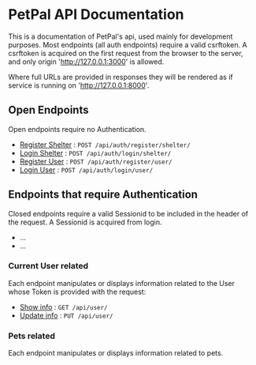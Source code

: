 # PetPal API Documentation

This is a documentation of PetPal's api, used mainly for development purposes.
Most endpoints (all auth endpoints) require a valid csrftoken. A csrftoken is
acquired on the first request from the browser to the server, and only origin
'http://127.0.0.1:3000' is allowed.

Where full URLs are provided in responses they will be rendered as if service
is running on 'http://127.0.0.1:8000'.

## Open Endpoints

Open endpoints require no Authentication.

* [Register Shelter](...) : `POST /api/auth/register/shelter/`
* [Login Shelter](...) : `POST /api/auth/login/shelter/`
* [Register User](...) : `POST /api/auth/register/user/`
* [Login User](...) : `POST /api/auth/login/user/`

## Endpoints that require Authentication

Closed endpoints require a valid Sessionid to be included in the header of the 
request. A Sessionid is acquired from login.

* ...
* ...

### Current User related

Each endpoint manipulates or displays information related to the User whose
Token is provided with the request:

* [Show info](user/get.md) : `GET /api/user/`
* [Update info](user/put.md) : `PUT /api/user/`

### Pets related

Each endpoint manipulates or displays information related to pets.